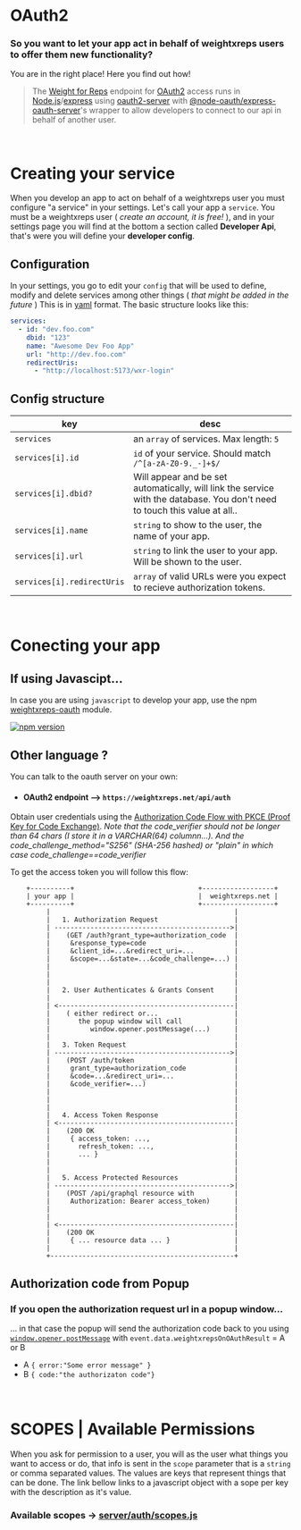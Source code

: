 # OAuth2
### So you want to let your app act in behalf of weightxreps users to offer them new functionality?
You are in the right place! Here you find out how!

> The [Weight for Reps](weightxreps.net) endpoint for [OAuth2](https://oauth.net/2/) access runs in [Node.js](https://nodejs.org/en)/[express](https://expressjs.com/es/) using [oauth2-server](https://oauth2-server.readthedocs.io/en/latest/) with [@node-oauth/express-oauth-server](https://github.com/node-oauth/express-oauth-server)'s wrapper to allow developers to connect to our api in behalf of another user.


<br/>

# Creating your service
When you develop an app to act on behalf of a weightxreps user you must configure "a service" in your settings. Let's call your app a `service`. You must be a weightxreps user ( *create an account, it is free!* ), and in your settings page you will find at the bottom a section called **Developer Api**, that's were you will define your **developer config**.

## Configuration
In your settings, you go to edit your `config` that will be used to define, modify and delete services among other things ( *that might be added in the future* ) This is in [yaml](https://yaml.org/) format. The basic structure looks like this:

```yaml
services:
  - id: "dev.foo.com"
    dbid: "123"
    name: "Awesome Dev Foo App"
    url: "http://dev.foo.com"
    redirectUris:
      - "http://localhost:5173/wxr-login"
```
## Config structure
| key | desc |
| --- | --- |
| `services` | an `array` of services. Max length: `5` |
| `services[i].id` | `id` of your service. Should match `/^[a-zA-Z0-9._-]+$/`
| `services[i].dbid?` | Will appear and be set automatically, will link the service with the database. You don't need to touch this value at all..
| `services[i].name` | `string` to show to the user, the name of your app.
| `services[i].url` | `string` to link the user to your app. Will be shown to the user.
| `services[i].redirectUris` | `array` of valid URLs were you expect to recieve authorization tokens.
<br/>

# Conecting your app
## If using Javascipt...
In case you are using `javascript` to develop your app, use the npm [weightxreps-oauth](https://www.npmjs.com/package/weightxreps-oauth) module.

[![npm version](https://img.shields.io/npm/v/weightxreps-oauth.svg?logo=react)](https://www.npmjs.com/package/weightxreps-oauth)

## Other language ?
You can talk to the oauth server on your own:
- #### OAuth2 endpoint --> `https://weightxreps.net/api/auth`

Obtain user credentials using the [Authorization Code Flow with PKCE (Proof Key for Code Exchange)](https://oauth.net/2/pkce/). *Note that the code_verifier should not be longer than 64 chars (I store it in a VARCHAR(64) columnn...). And the code_challenge_method="S256" (SHA-256 hashed) or "plain" in which case code_challenge==code_verifier*


To get the access token you will follow this flow:

```
    +----------+                               +------------------+
    | your app |                               |  weightxreps.net |
    +----------+                               +------------------+
         |                                              |
         |   1. Authorization Request                   |
         | -------------------------------------------->|
         |    (GET /auth?grant_type=authorization_code  |
         |     &response_type=code                      |
         |     &client_id=...&redirect_uri=...          |
         |     &scope=...&state=...&code_challenge=...) |
         |                                              |
         |                                              |
         |                                              |
         |   2. User Authenticates & Grants Consent     |
         |                                              |
         | <--------------------------------------------|
         |    ( either redirect or...                   |
         |       the popup window will call             |
         |          window.opener.postMessage(...)      |
         |                                              |
         |   3. Token Request                           |
         | -------------------------------------------->|
         |    (POST /auth/token                         |
         |     grant_type=authorization_code            |
         |     &code=...&redirect_uri=...               |
         |     &code_verifier=...)                      |
         |                                              |
         |                                              |
         |                                              |
         |   4. Access Token Response                   |
         | <--------------------------------------------|
         |    (200 OK                                   |
         |     { access_token: ...,                     |
         |       refresh_token: ...,                    |
         |       ... }                                  |
         |                                              |
         |                                              |
         |   5. Access Protected Resources              |
         | -------------------------------------------->|
         |    (POST /api/graphql resource with          |
         |     Authorization: Bearer access_token)      |
         |                                              |
         |                                              |
         | <--------------------------------------------|
         |    (200 OK                                   |
         |     { ... resource data ... }                |
         |                                              |
         +----------------------------------------------+

```
 

## Authorization code from Popup
### If you open the authorization request url in a popup window...
... in that case the popup will send the authorization code back to you using [`window.opener.postMessage`](https://developer.mozilla.org/en-US/docs/Web/API/Window/postMessage) with `event.data.weightxrepsOnOAuthResult` = A or B
- A `{ error:"Some error message" }`
- B `{ code:"the authorizaton code"}` 
<br/><br/><br/>


# SCOPES | Available Permissions
When you ask for permission to a user, you will as the user what things you want to access or do, that info is sent in the `scope` parameter that is a `string` or comma separated values. The values are keys that represent things that can be done. The link bellow links to a javascript object with a sope per key with the description as it's value.

### Available scopes -> [server/auth/scopes.js](server/auth/scopes.js)



